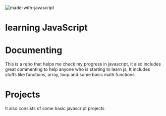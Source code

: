 ![made-with-javascript](https://img.shields.io/badge/Made%20with-JavaScript-1f425f.svg)
# learning JavaScript
# Documenting
 This is a repo that helps me check my progress in javascript, it also includes great commenting to help anyone who is starting to learn js, It includes stuffs like functions, array, loop and some basic math functions
# Projects
 It also consists of some basic javascript projects
